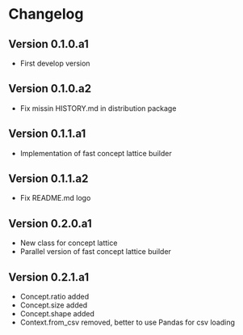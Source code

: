 # Changelog

## Version 0.1.0.a1
* First develop version

## Version 0.1.0.a2
* Fix missin HISTORY.md in distribution package

## Version 0.1.1.a1
* Implementation of fast concept lattice builder

## Version 0.1.1.a2
* Fix README.md logo

## Version 0.2.0.a1
* New class for concept lattice
* Parallel version of fast concept lattice builder

## Version 0.2.1.a1
* Concept.ratio added
* Concept.size added
* Concept.shape added
* Context.from_csv removed, better to use Pandas for csv loading